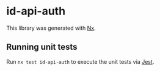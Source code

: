 # id-api-auth

This library was generated with [Nx](https://nx.dev).

## Running unit tests

Run `nx test id-api-auth` to execute the unit tests via [Jest](https://jestjs.io).
